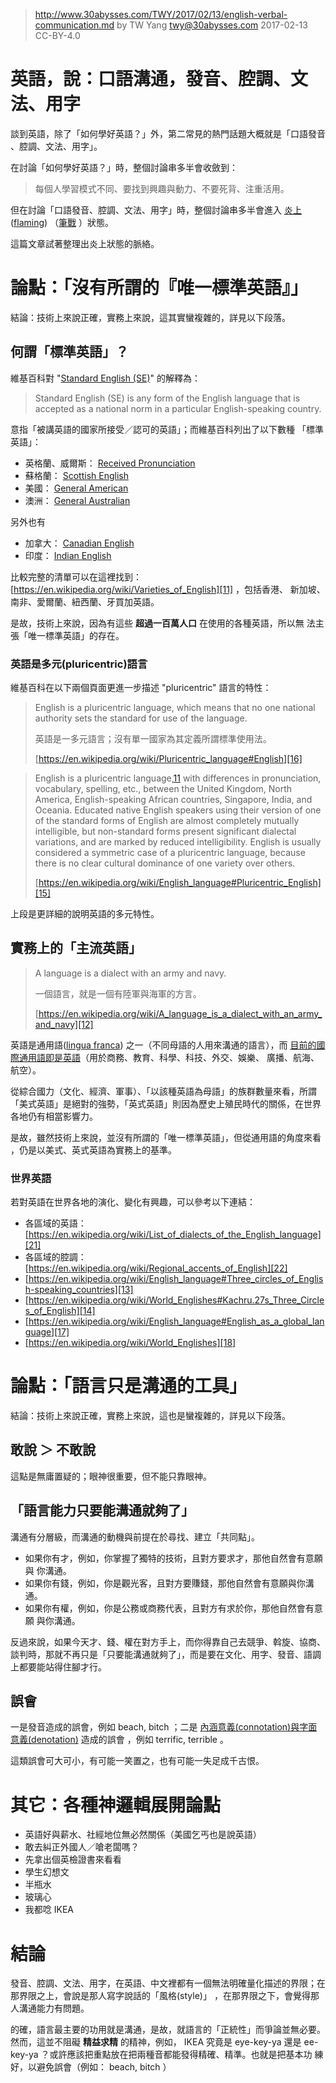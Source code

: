 ﻿> http://www.30abysses.com/TWY/2017/02/13/english-verbal-communication.md
> by TW Yang <twy@30abysses.com> 2017-02-13 CC-BY-4.0

# 英語，說：口語溝通，發音、腔調、文法、用字

談到英語，除了「如何學好英語？」外，第二常見的熱門話題大概就是「口語發音
、腔調、文法、用字」。

在討論「如何學好英語？」時，整個討論串多半會收斂到：

> 每個人學習模式不同、要找到興趣與動力、不要死背、注重活用。

但在討論「口語發音、腔調、文法、用字」時，整個討論串多半會進入
[炎上][1]([flaming][2]) （[筆戰][3] ）狀態。

[1]: https://ja.wikipedia.org/wiki/%E7%82%8E%E4%B8%8A_(%E3%83%8D%E3%83%83%E3%83%88%E7%94%A8%E8%AA%9E)
[2]: https://en.wikipedia.org/wiki/Flaming_(Internet)
[3]: https://zh.wikipedia.org/zh-tw/%E7%B6%B2%E8%B7%AF%E8%AB%96%E6%88%B0

這篇文章試著整理出炎上狀態的脈絡。



# 論點：「沒有所謂的『唯一標準英語』」

結論：技術上來說正確，實務上來說，這其實蠻複雜的，詳見以下段落。


##  何謂「標準英語」？

維基百科對 "[Standard English (SE)][4]" 的解釋為：

> Standard English (SE) is any form of the English language that is accepted as a national norm in a particular English-speaking country.

意指「被講英語的國家所接受／認可的英語」；而維基百科列出了以下數種
「標準英語」：

* 英格蘭、威爾斯： [Received Pronunciation][5]
* 蘇格蘭： [Scottish English][6]
* 美國： [General American][7]
* 澳洲： [General Australian][8]

[4]: https://en.wikipedia.org/wiki/Standard_English
[5]: https://en.wikipedia.org/wiki/Received_Pronunciation
[6]: https://en.wikipedia.org/wiki/Scottish_English
[7]: https://en.wikipedia.org/wiki/General_American
[8]: https://en.wikipedia.org/wiki/Variation_in_Australian_English#Broad.2C_general_and_cultivated_Australian

另外也有

* 加拿大： [Canadian English][9]
* 印度： [Indian English][10]

[9]: https://en.wikipedia.org/wiki/Canadian_English
[10]: https://en.wikipedia.org/wiki/Indian_English

比較完整的清單可以在這裡找到：
[https://en.wikipedia.org/wiki/Varieties_of_English][11]  ，包括香港、
新加坡、南非、愛爾蘭、紐西蘭、牙買加英語。

[11]: https://en.wikipedia.org/wiki/Varieties_of_English

是故，技術上來說，因為有這些 **超過一百萬人口** 在使用的各種英語，所以無
法主張「唯一標準英語」的存在。


### 英語是多元(pluricentric)語言

維基百科在以下兩個頁面更進一步描述 "pluricentric" 語言的特性：

> English is a pluricentric language, which means that no one national
> authority sets the standard for use of the language.
>
> 英語是一多元語言；沒有單一國家為其定義所謂標準使用法。
>
> [https://en.wikipedia.org/wiki/Pluricentric_language#English][16]

> English is a pluricentric language,[11] with differences in
> pronunciation, vocabulary, spelling, etc., between the United Kingdom,
> North America, English-speaking African countries, Singapore, India,
> and Oceania. Educated native English speakers using their version of
> one of the standard forms of English are almost completely mutually
> intelligible, but non-standard forms present significant dialectal
> variations, and are marked by reduced intelligibility. English is
> usually considered a symmetric case of a pluricentric language,
> because there is no clear cultural dominance of one variety over
> others.
>
> [https://en.wikipedia.org/wiki/English_language#Pluricentric_English][15]

上段是更詳細的說明英語的多元特性。

[15]: https://en.wikipedia.org/wiki/English_language#Pluricentric_English
[16]: https://en.wikipedia.org/wiki/Pluricentric_language#English

##  實務上的「主流英語」

> A language is a dialect with an army and navy.
>
> 一個語言，就是一個有陸軍與海軍的方言。
>
> [https://en.wikipedia.org/wiki/A_language_is_a_dialect_with_an_army_and_navy][12]

英語是通用語([lingua franca][19]) 之一（不同母語的人用來溝通的語言），而
[目前的國際通用語即是英語][20]（用於商務、教育、科學、科技、外交、娛樂、
廣播、航海、航空）。

從綜合國力（文化、經濟、軍事）、「以該種英語為母語」的族群數量來看，所謂
「美式英語」是絕對的強勢，「英式英語」則因為歷史上殖民時代的關係，在世界
各地仍有相當影響力。

是故，雖然技術上來說，並沒有所謂的「唯一標準英語」，但從通用語的角度來看
，仍是以美式、英式英語為實務上的基準。

### 世界英語

若對英語在世界各地的演化、變化有興趣，可以參考以下連結：

* 各區域的英語： [https://en.wikipedia.org/wiki/List_of_dialects_of_the_English_language][21]
* 各區域的腔調： [https://en.wikipedia.org/wiki/Regional_accents_of_English][22]
* [https://en.wikipedia.org/wiki/English_language#Three_circles_of_English-speaking_countries][13]
* [https://en.wikipedia.org/wiki/World_Englishes#Kachru.27s_Three_Circles_of_English][14]
* [https://en.wikipedia.org/wiki/English_language#English_as_a_global_language][17]
* [https://en.wikipedia.org/wiki/World_Englishes][18]

[12]: https://en.wikipedia.org/wiki/A_language_is_a_dialect_with_an_army_and_navy
[13]: https://en.wikipedia.org/wiki/English_language#Three_circles_of_English-speaking_countries
[14]: https://en.wikipedia.org/wiki/World_Englishes#Kachru.27s_Three_Circles_of_English
[17]: https://en.wikipedia.org/wiki/English_language#English_as_a_global_language
[18]: https://en.wikipedia.org/wiki/World_Englishes
[19]: https://en.wikipedia.org/wiki/Lingua_franca
[20]: https://en.wikipedia.org/wiki/List_of_lingua_francas#English
[21]: https://en.wikipedia.org/wiki/List_of_dialects_of_the_English_language
[22]: https://en.wikipedia.org/wiki/Regional_accents_of_English



# 論點：「語言只是溝通的工具」

結論：技術上來說正確，實務上來說，這也是蠻複雜的，詳見以下段落。


##  敢說 ＞ 不敢說

這點是無庸置疑的；眼神很重要，但不能只靠眼神。


##  「語言能力只要能溝通就夠了」

溝通有分層級，而溝通的動機與前提在於尋找、建立「共同點」。

* 如果你有才，例如，你掌握了獨特的技術，且對方要求才，那他自然會有意願與
  你溝通。
* 如果你有錢，例如，你是觀光客，且對方要賺錢，那他自然會有意願與你溝通。
* 如果你有權，例如，你是公務或商務代表，且對方有求於你，那他自然會有意願
  與你溝通。

反過來說，如果今天才、錢、權在對方手上，而你得靠自己去競爭、斡旋、協商、
談判時，那就不再只是「只要能溝通就夠了」，而是要在文化、用字、發音、語調
上都要能站得住腳才行。


##  誤會

一是發音造成的誤會，例如 beach, bitch ；二是
[內涵意義(connotation)與字面意義(denotation)][23] 造成的誤會 ，例如
terrific, terrible  。

[23]: http://www.30abysses.com/TWY/2017/01/25/connotation-vs-denotation.html

這類誤會可大可小，有可能一笑置之，也有可能一失足成千古恨。



# 其它：各種神邏輯展開論點

* 英語好與薪水、社經地位無必然關係（美國乞丐也是說英語）
* 敢去糾正外國人／嗆老闆嗎？
* 先拿出個英檢證書來看看
* 學生幻想文
* 半瓶水
* 玻璃心
* 我都唸 IKEA



# 結論

發音、腔調、文法、用字，在英語、中文裡都有一個無法明確量化描述的界限；在
那界限之上，會說是那人寫字說話的「風格(style)」 ，在那界限之下，會覺得那
人溝通能力有問題。

的確，語言最主要的功用就是溝通，是故，就語言的「正統性」而爭論並無必要。
然而，這並不阻礙 **精益求精** 的精神，例如， IKEA 究竟是 eye-key-ya 還是
ee-key-ya ？或許應該把重點放在把兩種音都能發得精確、精準。也就是把基本功
練好，以避免誤會（例如： beach, bitch ）